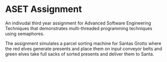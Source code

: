 # ASET Assignment
An indivudal third year assignment for Advanced Software Engineering Techniques that demonstrates multi-threaded programming techniques using semaphores.

The assignment simulates a parcel sorting machine for Santas Grotto where the red elves generate presents and place them on input conveyor belts and green elves take full sacks of sorted presents and deliver them to Santa.
